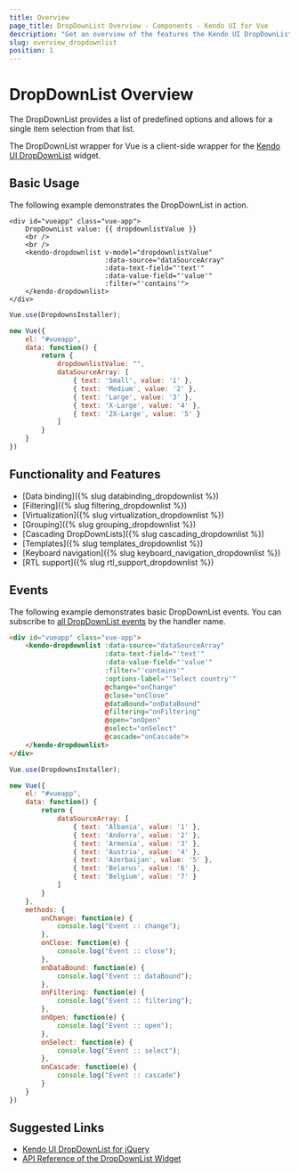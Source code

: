 ```yaml
---
title: Overview
page_title: DropDownList Overview - Components - Kendo UI for Vue
description: "Get an overview of the features the Kendo UI DropDownList wrapper for Vue delivers and use the component in Vue projects."
slug: overview_dropdownlist
position: 1
---
```


# DropDownList Overview

The DropDownList provides a list of predefined options and allows for a single item selection from that list.

The DropDownList wrapper for Vue is a client-side wrapper for the [Kendo UI DropDownList](https://docs.telerik.com/kendo-ui/api/javascript/ui/dropdownlist) widget.

## Basic Usage

The following example demonstrates the DropDownList in action.

```html-preview
<div id="vueapp" class="vue-app">
    DropDownList value: {{ dropdownlistValue }}
    <br />
    <br />
    <kendo-dropdownlist v-model="dropdownlistValue"
                        :data-source="dataSourceArray"
                        :data-text-field="'text'"
                        :data-value-field="'value'"
                        :filter="'contains'">
    </kendo-dropdownlist>
</div>
```
```js
Vue.use(DropdownsInstaller);

new Vue({
    el: "#vueapp",
    data: function() {
        return {
            dropdownlistValue: "",
            dataSourceArray: [
                { text: 'Small', value: '1' },
                { text: 'Medium', value: '2' },
                { text: 'Large', value: '3' },
                { text: 'X-Large', value: '4' },
                { text: '2X-Large', value: '5' }
            ]
        }
    }
})
```

## Functionality and Features

* [Data binding]({% slug databinding_dropdownlist %})
* [Filtering]({% slug filtering_dropdownlist %})
* [Virtualization]({% slug virtualization_dropdownlist %})
* [Grouping]({% slug grouping_dropdownlist %})
* [Cascading DropDownLists]({% slug cascading_dropdownlist %})
* [Templates]({% slug templates_dropdownlist %})
* [Keyboard navigation]({% slug keyboard_navigation_dropdownlist %})
* [RTL support]({% slug rtl_support_dropdownlist %})

## Events

The following example demonstrates basic DropDownList events. You can subscribe to [all DropDownList events](https://docs.telerik.com/kendo-ui/api/javascript/ui/dropdownlist#events) by the handler name.

```html
<div id="vueapp" class="vue-app">
    <kendo-dropdownlist :data-source="dataSourceArray"
                        :data-text-field="'text'"
                        :data-value-field="'value'"
                        :filter="'contains'"
                        :options-label="'Select country'"
                        @change="onChange"
                        @close="onClose"
                        @dataBound="onDataBound"
                        @filtering="onFiltering"
                        @open="onOpen"
                        @select="onSelect"
                        @cascade="onCascade">
    </kendo-dropdownlist>
</div>
```
```js
Vue.use(DropdownsInstaller);

new Vue({
    el: "#vueapp",
    data: function() {
        return {
            dataSourceArray: [
                { text: 'Albania', value: '1' },
                { text: 'Andorra', value: '2' },
                { text: 'Armenia', value: '3' },
                { text: 'Austria', value: '4' },
                { text: 'Azerbaijan', value: '5' },
                { text: 'Belarus', value: '6' },
                { text: 'Belgium', value: '7' }
            ]
        }
    },
    methods: {
        onChange: function(e) {
            console.log("Event :: change");
        },
        onClose: function(e) {
            console.log("Event :: close");
        },
        onDataBound: function(e) {
            console.log("Event :: dataBound");
        },
        onFiltering: function(e) {
            console.log("Event :: filtering");
        },
        onOpen: function(e) {
            console.log("Event :: open");
        },
        onSelect: function(e) {
            console.log("Event :: select");
        },
        onCascade: function(e) {
            console.log("Event :: cascade")
        }
    }
})
```

## Suggested Links

* [Kendo UI DropDownList for jQuery](https://docs.telerik.com/kendo-ui/controls/editors/dropdownlist/overview)
* [API Reference of the DropDownList Widget](https://docs.telerik.com/kendo-ui/api/javascript/ui/dropdownlist)
